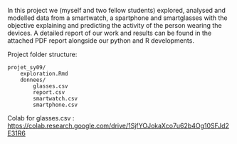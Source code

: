 In this project we (myself and two fellow students) explored, analysed and modelled data from a smartwatch, a spartphone and smartglasses with the objective explaining and predicting the activity of the person wearing the devices. A detailed report of our
work and results can be found in the attached PDF report alongside our python and R developments.

Project folder structure:
    
    projet_sy09/
        exploration.Rmd
        donnees/
            glasses.csv
            report.csv
            smartwatch.csv
            smartphone.csv
            
Colab for glasses.csv : https://colab.research.google.com/drive/1SjfYOJokaXco7u62b4Og10SFJd2E31R6
